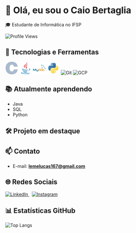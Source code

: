 # 👋 Olá, eu sou o Caio Bertaglia

🎓 Estudante de Informática no IFSP  

![Profile Views](https://komarev.com/ghpvc/?username=caiobertaglia&label=Visualizações&color=ffffff&style=flat)

## 🔧 Tecnologias e Ferramentas
<p>
  <img src="https://raw.githubusercontent.com/devicons/devicon/master/icons/c/c-original.svg" alt="C" width="40" height="40"/>
  <img src="https://raw.githubusercontent.com/devicons/devicon/master/icons/java/java-original.svg" alt="Java" width="40" height="40"/>
  <img src="https://raw.githubusercontent.com/devicons/devicon/master/icons/mysql/mysql-original-wordmark.svg" alt="MySQL" width="40" height="40"/>
  <img src="https://raw.githubusercontent.com/devicons/devicon/master/icons/python/python-original.svg" alt="Python" width="40" height="40"/>
  <img src="https://www.vectorlogo.zone/logos/git-scm/git-scm-icon.svg" alt="Git" width="40" height="40"/>
  <img src="https://www.vectorlogo.zone/logos/google_cloud/google_cloud-icon.svg" alt="GCP" width="40" height="40"/>
</p>

## 📚 Atualmente aprendendo
- Java
- SQL
- Python

## 🛠 Projeto em destaque


## 📫 Contato
- E-mail: **lemelucas167@gmail.com**

## 🌐 Redes Sociais
<p>
  <a href="https://linkedin.com/in/caio-bertaglia-9b0b8a263" target="_blank">
    <img src="https://raw.githubusercontent.com/rahuldkjain/github-profile-readme-generator/master/src/images/icons/Social/linked-in-alt.svg" alt="LinkedIn" width="24" height="24"/>
  </a>
  &nbsp;
  <a href="https://instagram.com/caio.bertaglia_" target="_blank">
    <img src="https://raw.githubusercontent.com/rahuldkjain/github-profile-readme-generator/master/src/images/icons/Social/instagram.svg" alt="Instagram" width="24" height="24"/>
  </a>
</p>

## 📊 Estatísticas GitHub
![Top Langs](https://github-readme-stats.vercel.app/api/top-langs?username=caiobertaglia&show_icons=true&theme=dark&hide_border=true&locale=pt-br&layout=compact)
